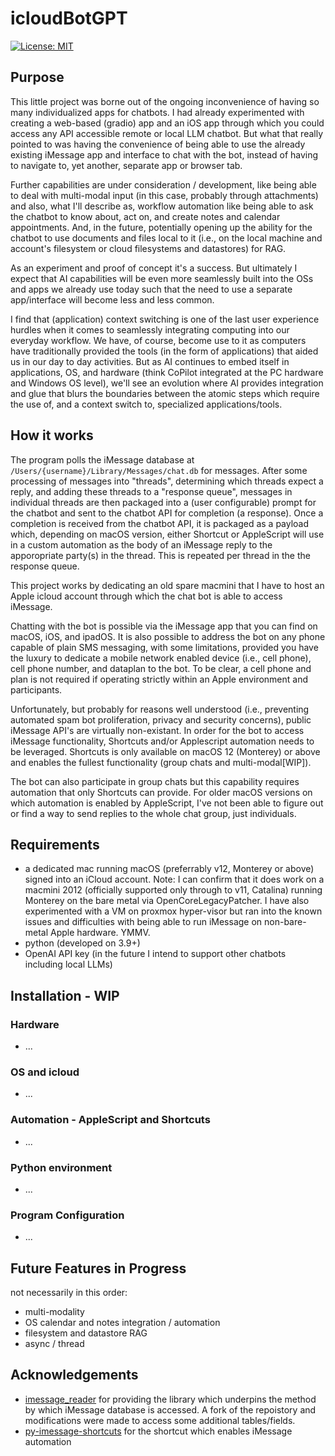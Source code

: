 # icloudBotGPT
 [![License: MIT](https://img.shields.io/badge/License-MIT-yellow.svg)](https://opensource.org/licenses/MIT)

 ## Purpose
 This little project was borne out of the ongoing inconvenience of having so many individualized apps for chatbots. I had already experimented with creating a web-based (gradio) app and an iOS app through which you could access any API accessible remote or local LLM chatbot. But what that really pointed to was having the convenience of being able to use the already existing iMessage app and interface to chat with the bot, instead of having to navigate to, yet another, separate app or browser tab.

 Further capabilities are under consideration / development, like being able to deal with multi-modal input (in this case, probably through attachments) and also, what I'll describe as, workflow automation like being able to ask the chatbot to know about, act on, and create notes and calendar appointments. And, in the future, potentially opening up the ability for the chatbot to use documents and files local to it (i.e., on the local machine and account's filesystem or cloud filesystems and datastores) for RAG.

 As an experiment and proof of concept it's a success. But ultimately I expect that AI capabilities will be even more seamlessly built into the OSs and apps we already use today such that the need to use a separate app/interface will become less and less common. 

 I find that (application) context switching is one of the last user experience hurdles when it comes to seamlessly integrating computing into our everyday workflow. We have, of course, become use to it as computers have traditionally provided the tools (in the form of applications) that aided us in our day to day activities. But as AI continues to embed itself in applications, OS, and hardware (think CoPilot integrated at the PC hardware and Windows OS level), we'll see an evolution where AI provides integration and glue that blurs the boundaries between the atomic steps which require the use of, and a context switch to, specialized applications/tools. 

 ## How it works
 The program polls the iMessage database at `/Users/{username}/Library/Messages/chat.db` for messages. After some processing of messages into "threads", determining which threads expect a reply, and adding these threads to a "response queue", messages in individual threads are then packaged into a (user configurable) prompt for the chatbot and sent to the chatbot API for completion (a response). Once a completion is received from the chatbot API, it is packaged as a payload which, depending on macOS version, either Shortcut or AppleScript will use in a custom automation as the body of an iMessage reply to the apporopriate party(s) in the thread. This is repeated per thread in the the response queue.

 This project works by dedicating an old spare macmini that I have to host an Apple icloud account through which the chat bot is able to access iMessage.

 Chatting with the bot is possible via the iMessage app that you can find on macOS, iOS, and ipadOS. It is also possible to address the bot on any phone capable of plain SMS messaging, with some limitations, provided you have the luxury to dedicate a mobile network enabled device (i.e., cell phone), cell phone number, and dataplan to the bot. To be clear, a cell phone and plan is not required if operating strictly within an Apple environment and participants.

 Unfortunately, but probably for reasons well understood (i.e., preventing automated spam bot proliferation, privacy and security concerns), public iMessage API's are virtually non-existant. In order for the bot to access iMessage functionality, Shortcuts and/or Applescript automation needs to be leveraged. Shortcuts is only available on macOS 12 (Monterey) or above and enables the fullest functionality (group chats and multi-modal[WIP]).

 The bot can also participate in group chats but this capability requires automation that only Shortcuts can provide. For older macOS versions on which automation is enabled by AppleScript, I've not been able to figure out or find a way to send replies to the whole chat group, just individuals.

 ## Requirements
 - a dedicated mac running macOS (preferrably v12, Monterey or above) signed into an iCloud account. Note: I can confirm that it does work on a macmini 2012 (officially supported only through to v11, Catalina) running Monterey on the bare metal via OpenCoreLegacyPatcher. I have also experimented with a VM on proxmox hyper-visor but ran into the known issues and difficulties with being able to run iMessage on non-bare-metal Apple hardware. YMMV.
 - python (developed on 3.9+)
 - OpenAI API key (in the future I intend to support other chatbots including local LLMs)

 ## Installation - WIP
 ### Hardware
 - ...
 
 ### OS and icloud
 - ...

 ### Automation - AppleScript and Shortcuts
 - ...
 
 ### Python environment
 - ...

 ### Program Configuration
 - ...

 ## Future Features in Progress
 not necessarily in this order:
 - multi-modality
 - OS calendar and notes integration / automation
 - filesystem and datastore RAG
 - async / thread

 ## Acknowledgements
 - [imessage_reader](https://github.com/niftycode/imessage_reader) for providing the library which underpins the method by which iMessage database is accessed. A fork of the repoistory and modifications were made to access some additional tables/fields.
 - [py-imessage-shortcuts](https://github.com/kevinschaich/py-imessage-shortcuts) for the shortcut which enables iMessage automation
